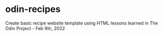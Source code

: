 # odin-recipes

Create basic recipe website template using HTML lessons learned in The Odin Project - Feb 9th, 2022